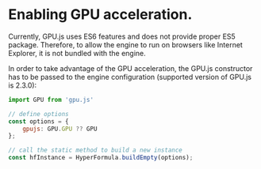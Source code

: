 # Enabling GPU acceleration.

Currently, GPU.js uses ES6 features and does not provide proper ES5 package. 
Therefore, to allow the engine to run on browsers like Internet Explorer, it is not bundled with the engine.

In order to take advantage of the GPU acceleration, the GPU.js constructor has to be passed to the engine configuration 
(supported version of GPU.js is 2.3.0):

```javascript
import GPU from 'gpu.js'

// define options 
const options = {
    gpujs: GPU.GPU ?? GPU
};

// call the static method to build a new instance
const hfInstance = HyperFormula.buildEmpty(options);
```
